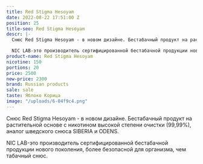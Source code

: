 ```yaml
---
title: Red Stigma Hesoyam
date: 2022-08-22 17:51:00 Z
position: 25
title-seo: Red Stigma Hesoyam
descr: |-
  Снюс Red Stigma Hesoyam - в новом дизайне. Бестабачный продукт на растительной основе с никотином высокой степени очистки (99,99%), аналог шведского снюса SIBERIA и ODENS.

  NIC LAB-это производитель сертифицированной бестабачной продукции нового поколения, более безопасной для организма, чем табачный снюс.
product-name: Red Stigma Hesoyam
nicotine: 150
portions: 20
price: 2500
new-price: 2300
brand: Russian products
sale: sale
taste: Яблоко Корица
image: "/uploads/6-04f9c4.png"
---
```


Снюс Red Stigma Hesoyam - в новом дизайне. Бестабачный продукт на растительной основе с никотином высокой степени очистки (99,99%), аналог шведского снюса SIBERIA и ODENS.

NIC LAB-это производитель сертифицированной бестабачной продукции нового поколения, более безопасной для организма, чем табачный снюс.